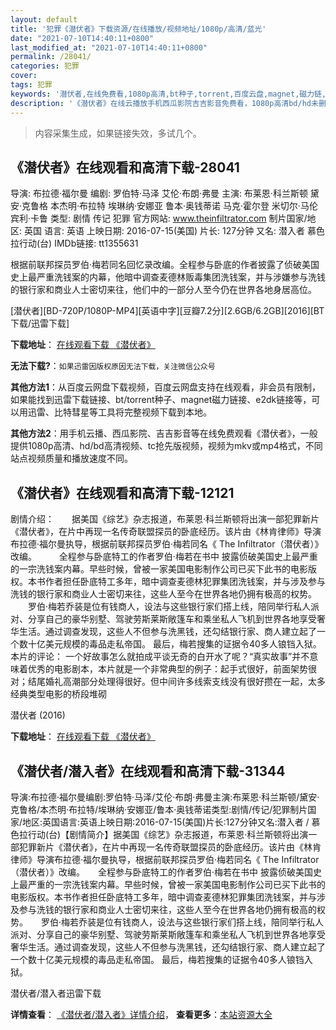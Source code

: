 ```yaml
---
layout: default
title: '犯罪《潜伏者》下载资源/在线播放/视频地址/1080p/高清/蓝光'
date: "2021-07-10T14:40:11+0800"
last_modified_at: "2021-07-10T14:40:11+0800"
permalink: /28041/
categories: 犯罪
cover:
tags: 犯罪
keywords: '潜伏者,在线免费看,1080p高清,bt种子,torrent,百度云盘,magnet,磁力链,迅雷下载资源'
description: '《潜伏者》在线云播放手机西瓜影院吉吉影音免费看，1080p高清bd/hd未删减完整版和tc抢先枪版，mkv/mp4格式，附带bt/torrent种子、magnet/磁力链、百度云盘、网盘资源迅雷下载链接'
---
```


>内容采集生成，如果链接失效，多试几个。


## 《潜伏者》在线观看和高清下载-28041

导演: 布拉德·福尔曼 编剧: 罗伯特·马泽 艾伦·布朗·弗曼 主演: 布莱恩·科兰斯顿 黛安·克鲁格 本杰明·布拉特 埃琳纳·安娜亚 鲁本·奥钱蒂诺 马克·霍尔登 米切尔·马伦 宾利·卡鲁 类型: 剧情 传记 犯罪 官方网站: www.theinfiltrator.com 制片国家/地区: 英国 语言: 英语 上映日期: 2016-07-15(美国) 片长: 127分钟 又名: 潜入者 慕色拉行动(台) IMDb链接: tt1355631

根据前联邦探员罗伯·梅若同名回忆录改编。全程参与卧底的作者披露了侦破美国史上最严重洗钱案的内幕，他暗中调查麦德林贩毒集团洗钱案，并与涉嫌参与洗钱的银行家和商业人士密切来往，他们中的一部分人至今仍在世界各地身居高位。


[潜伏者][BD-720P/1080P-MP4][英语中字][豆瓣7.2分][2.6GB/6.2GB][2016][BT下载/迅雷下载]

**下载地址**： [在线观看下载 《潜伏者》](https://www.btdx8.com/torrent/the_infiltrator_2016.html) 


**无法下载?**：`如果迅雷因版权原因无法下载，关注微信公众号 `

**其他方法1**：从百度云网盘下载视频，百度云网盘支持在线观看，非会员有限制，如果能找到迅雷下载链接、bt/torrent种子、magnet磁力链接、e2dk链接等，可以用迅雷、比特彗星等工具将完整视频下载到本地。

**其他方法2**：用手机云播、西瓜影院、吉吉影音等在线免费观看《潜伏者》，一般提供1080p高清、hd/bd高清视频、tc抢先版视频，视频为mkv或mp4格式，不同站点视频质量和播放速度不同。


## 《潜伏者》在线观看和高清下载-12121

剧情介绍：　　据美国《综艺》杂志报道，布莱恩·科兰斯顿将出演一部犯罪新片《潜伏者》，在片中再现一名传奇联盟探员的卧底经历。该片由《林肯律师》导演布拉德·福尔曼执导，根据前联邦探员罗伯·梅若同名《 The Infiltrator（潜伏者）》改编。  　　全程参与卧底特工的作者罗伯·梅若在书中 披露侦破美国史上最严重的一宗洗钱案内幕。早些时候，曾被一家美国电影制作公司已买下此书的电影版权。本书作者担任卧底特工多年，暗中调查麦德林犯罪集团洗钱案，并与涉及参与洗钱的银行家和商业人士密切来往，这些人至今在世界各地仍拥有极高的权势。  　　罗伯·梅若乔装是位有钱商人，设法与这些银行家们搭上线，陪同举行私人派对、分享自己的豪华别墅、驾驶劳斯莱斯敞篷车和乘坐私人飞机到世界各地享受奢华生活。通过调查发现，这些人不但参与洗黑钱，还勾结银行家、商人建立起了一个数十亿美元规模的毒品走私帝国。 最后，梅若搜集的证据令40多人锒铛入狱。 本片的评论： 一个好故事怎么就拍成平谈无奇的白开水了呢？“真实故事”并不意味着优秀的电影剧本，本片就是一个非常典型的例子：起手式很好，前面架势很对；结尾婚礼高潮部分处理得很好。但中间许多线索支线没有很好攒在一起，太多经典类型电影的桥段堆砌


潜伏者 (2016)

**下载地址**： [在线观看下载 《潜伏者》](https://www.btbtdy.me/btdy/dy7220.html) 


## 《潜伏者/潜入者》在线观看和高清下载-31344

导演:布拉德·福尔曼编剧:罗伯特·马泽/艾伦·布朗·弗曼主演:布莱恩·科兰斯顿/黛安·克鲁格/本杰明·布拉特/埃琳纳·安娜亚/鲁本·奥钱蒂诺类型:剧情/传记/犯罪制片国家/地区:英国语言:英语上映日期:2016-07-15(美国)片长:127分钟又名:潜入者 / 慕色拉行动(台)【剧情简介】据美国《综艺》杂志报道，布莱恩·科兰斯顿将出演一部犯罪新片《潜伏者》，在片中再现一名传奇联盟探员的卧底经历。该片由《林肯律师》导演布拉德·福尔曼执导，根据前联邦探员罗伯·梅若同名《 The Infiltrator（潜伏者）》改编。　　全程参与卧底特工的作者罗伯·梅若在书中 披露侦破美国史上最严重的一宗洗钱案内幕。早些时候，曾被一家美国电影制作公司已买下此书的电影版权。本书作者担任卧底特工多年，暗中调查麦德林犯罪集团洗钱案，并与涉及参与洗钱的银行家和商业人士密切来往，这些人至今在世界各地仍拥有极高的权势。　　罗伯·梅若乔装是位有钱商人，设法与这些银行家们搭上线，陪同举行私人派对、分享自己的豪华别墅、驾驶劳斯莱斯敞篷车和乘坐私人飞机到世界各地享受奢华生活。通过调查发现，这些人不但参与洗黑钱，还勾结银行家、商人建立起了一个数十亿美元规模的毒品走私帝国。 最后，梅若搜集的证据令40多人锒铛入狱。


潜伏者/潜入者迅雷下载

**详情查看**： [《潜伏者/潜入者》详情介绍](/movie/31344/)， **查看更多**：[本站资源大全](/movie/t/all/)

